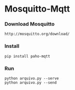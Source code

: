 # Mosquitto-Mqtt

### Download Mosquitto
    http://mosquitto.org/download/

### Install
    pip install paho-mqtt
    
### Run
    python arquivo.py --serve
    python arquivo.py --send
